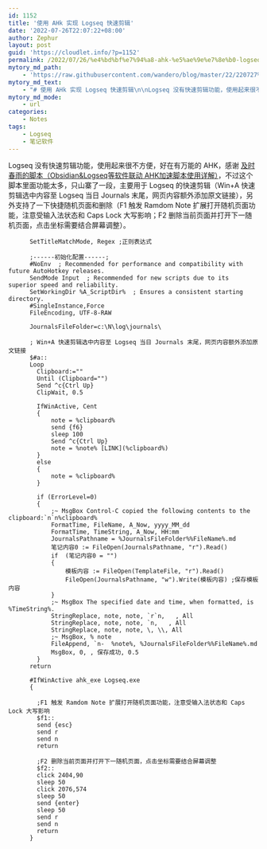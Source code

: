 ```yaml
---
id: 1152
title: '使用 AHk 实现 Logseq 快速剪辑'
date: '2022-07-26T22:07:22+08:00'
author: Zephur
layout: post
guid: 'https://cloudlet.info/?p=1152'
permalink: /2022/07/26/%e4%bd%bf%e7%94%a8-ahk-%e5%ae%9e%e7%8e%b0-logseq-%e5%bf%ab%e9%80%9f%e5%89%aa%e8%be%91/
mytory_md_path:
    - 'https://raw.githubusercontent.com/wandero/blog/master/22/220727%20%E4%BD%BF%E7%94%A8%20AHk%20%E5%AE%9E%E7%8E%B0%20Logseq%20%E5%BF%AB%E9%80%9F%E5%89%AA%E8%BE%91.md'
mytory_md_text:
    - "# 使用 AHk 实现 Logseq 快速剪辑\n\nLogseq 没有快速剪辑功能，使用起来很不方便，好在有万能的 AHK，感谢 [及时春雨的脚本（Obsidian&Logseq等软件联动 AHK加速脚本使用详解）](https://www.bilibili.com/video/BV1vY411T711?spm_id_from=333.337.search-card.all.click&vd_source=3c6810b837c319a08af0b805d3d2a19d)，不过这个脚本里面功能太多，只山寨了一段，主要用于 Logseq 的快速剪辑（Win+A 快速剪辑选中内容至 Logseq 当日 Journals 末尾，网页内容额外添加原文链接），另外支持了一下快捷随机页面和删除（F1 触发 Ramdom Note 扩展打开随机页面功能，注意受输入法状态和 Caps Lock 大写影响；F2 删除当前页面并打开下一随机页面，点击坐标需要结合屏幕调整）。\n\n```\n\t  SetTitleMatchMode, Regex ;正则表达式\n\n\t  ;------初始化配置------;\n\t  #NoEnv  ; Recommended for performance and compatibility with future AutoHotkey releases.\n\t  SendMode Input  ; Recommended for new scripts due to its superior speed and reliability.\n\t  SetWorkingDir %A_ScriptDir%  ; Ensures a consistent starting directory.\n\t  #SingleInstance,Force\n\t  FileEncoding, UTF-8-RAW\n\n\t  JournalsFileFolder=c:\\N\\log\\journals\\\n\n\t  ; Win+A 快速剪辑选中内容至 Logseq 当日 Journals 末尾，网页内容额外添加原文链接\n\t  $#a::\n\t  Loop\n\t  \tClipboard:=\"\"\n\t  \tUntil (Clipboard=\"\")\n\t  \tSend ^c{Ctrl Up}\n\t  \tClipWait, 0.5\n\n\t  \tIfWinActive, Cent\n\t  \t{\n\t  \t\tnote = %clipboard%\n\t  \t\tsend {f6}\n\t  \t\tsleep 100\n\t  \t\tSend ^c{Ctrl Up}\n\t  \t\tnote = %note% [LINK](%clipboard%)\n\t  \t}\n\t  \telse\n\t  \t{\n\t  \t\tnote = %clipboard%\n\t  \t}\n\n\n\t  \tif (ErrorLevel=0)\n\t  \t{\n\t  \t\t;~ MsgBox Control-C copied the following contents to the clipboard:`n`n%clipboard%\n\t  \t\tFormatTime, FileName, A_Now, yyyy_MM_dd\n\t  \t\tFormatTime, TimeString, A_Now, HH:mm\n\t  \t\tJournalsPathname = %JournalsFileFolder%%FileName%.md\n\t  \t\t笔记内容0 := FileOpen(JournalsPathname, \"r\").Read()\n\t  \t\tif  (笔记内容0 = \"\")\n\t  \t\t{\n\t  \t\t\t模板内容 := FileOpen(TemplateFile, \"r\").Read()\n\t  \t\t\tFileOpen(JournalsPathname, \"w\").Write(模板内容) ;保存模板内容\n\t  \t\t}\n\t  \t\t;~ MsgBox The specified date and time, when formatted, is %TimeString%.\n\t  \t\tStringReplace, note, note, `r`n,   , All\n\t  \t\tStringReplace, note, note, `n,   , All\n\t  \t\tStringReplace, note, note, \\, \\\\, All\n\t  \t\t;~ MsgBox, % note\n\t  \t\tFileAppend, `n-  %note%, %JournalsFileFolder%%FileName%.md\n\t  \t\tMsgBox, 0, , 保存成功, 0.5\n\t  \t}\n\t  return\n\n\n\t  #IfWinActive ahk_exe Logseq.exe\n\t  {\n\n\t  \t;F1 触发 Ramdom Note 扩展打开随机页面功能，注意受输入法状态和 Caps Lock 大写影响\n\t  \t$f1::\n\t  \tsend {esc}\n\t  \tsend r\n\t  \tsend n\n\t  \treturn\n\n\t  \t;F2 删除当前页面并打开下一随机页面，点击坐标需要结合屏幕调整\n\t  \t$f2::\n\t  \tclick 2404,90\n\t  \tsleep 50\n\t  \tclick 2076,574\n\t  \tsleep 50\n\t  \tsend {enter}\n\t  \tsleep 50\n\t  \tsend r\n\t  \tsend n\n\t  \treturn\n\t  }\n\n```"
mytory_md_mode:
    - url
categories:
    - Notes
tags:
    - Logseq
    - 笔记软件
---
```


Logseq 没有快速剪辑功能，使用起来很不方便，好在有万能的 AHK，感谢 [及时春雨的脚本（Obsidian&amp;Logseq等软件联动 AHK加速脚本使用详解）](https://www.bilibili.com/video/BV1vY411T711?spm_id_from=333.337.search-card.all.click&vd_source=3c6810b837c319a08af0b805d3d2a19d)，不过这个脚本里面功能太多，只山寨了一段，主要用于 Logseq 的快速剪辑（Win+A 快速剪辑选中内容至 Logseq 当日 Journals 末尾，网页内容额外添加原文链接），另外支持了一下快捷随机页面和删除（F1 触发 Ramdom Note 扩展打开随机页面功能，注意受输入法状态和 Caps Lock 大写影响；F2 删除当前页面并打开下一随机页面，点击坐标需要结合屏幕调整）。

```
      SetTitleMatchMode, Regex ;正则表达式

      ;------初始化配置------;
      #NoEnv  ; Recommended for performance and compatibility with future AutoHotkey releases.
      SendMode Input  ; Recommended for new scripts due to its superior speed and reliability.
      SetWorkingDir %A_ScriptDir%  ; Ensures a consistent starting directory.
      #SingleInstance,Force
      FileEncoding, UTF-8-RAW

      JournalsFileFolder=c:\N\log\journals\

      ; Win+A 快速剪辑选中内容至 Logseq 当日 Journals 末尾，网页内容额外添加原文链接
      $#a::
      Loop
        Clipboard:=""
        Until (Clipboard="")
        Send ^c{Ctrl Up}
        ClipWait, 0.5

        IfWinActive, Cent
        {
            note = %clipboard%
            send {f6}
            sleep 100
            Send ^c{Ctrl Up}
            note = %note% [LINK](%clipboard%)
        }
        else
        {
            note = %clipboard%
        }

        if (ErrorLevel=0)
        {
            ;~ MsgBox Control-C copied the following contents to the clipboard:`n`n%clipboard%
            FormatTime, FileName, A_Now, yyyy_MM_dd
            FormatTime, TimeString, A_Now, HH:mm
            JournalsPathname = %JournalsFileFolder%%FileName%.md
            笔记内容0 := FileOpen(JournalsPathname, "r").Read()
            if  (笔记内容0 = "")
            {
                模板内容 := FileOpen(TemplateFile, "r").Read()
                FileOpen(JournalsPathname, "w").Write(模板内容) ;保存模板内容
            }
            ;~ MsgBox The specified date and time, when formatted, is %TimeString%.
            StringReplace, note, note, `r`n,   , All
            StringReplace, note, note, `n,   , All
            StringReplace, note, note, \, \\, All
            ;~ MsgBox, % note
            FileAppend, `n-  %note%, %JournalsFileFolder%%FileName%.md
            MsgBox, 0, , 保存成功, 0.5
        }
      return

      #IfWinActive ahk_exe Logseq.exe
      {

        ;F1 触发 Ramdom Note 扩展打开随机页面功能，注意受输入法状态和 Caps Lock 大写影响
        $f1::
        send {esc}
        send r
        send n
        return

        ;F2 删除当前页面并打开下一随机页面，点击坐标需要结合屏幕调整
        $f2::
        click 2404,90
        sleep 50
        click 2076,574
        sleep 50
        send {enter}
        sleep 50
        send r
        send n
        return
      }

```
